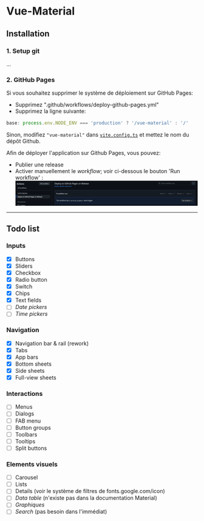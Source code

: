 # Vue-Material

## Installation

### 1. Setup git

...

### 2. GitHub Pages

Si vous souhaitez supprimer le système de déploiement sur GitHub Pages:

- Supprimez ".github/workflows/deploy-github-pages.yml"
- Supprimez la ligne suivante:

```ts
base: process.env.NODE_ENV === 'production' ? '/vue-material' : '/'
```

Sinon, modifiez `"vue-material"` dans [`vite.config.ts`](vite.config.ts) et mettez le nom du dépôt Github.

Afin de déployer l'application sur Github Pages, vous pouvez:

- Publier une release
- Activer manuellement le _workflow_; voir ci-dessous le bouton 'Run workflow' :
  ![deploy_pages_manual.png](doc-images/deploy_pages_manual.png)

---

## Todo list

### Inputs

- [x] Buttons
- [x] Sliders
- [x] Checkbox
- [x] Radio button
- [x] Switch
- [x] Chips
- [x] Text fields
- [ ] _Date pickers_
- [ ] _Time pickers_

### Navigation

- [x] Navigation bar & rail (rework)
- [x] Tabs
- [x] App bars
- [x] Bottom sheets
- [x] Side sheets
- [x] Full-view sheets

### Interactions

- [ ] Menus
- [ ] Dialogs
- [ ] FAB menu
- [ ] Button groups
- [ ] Toolbars
- [ ] Tooltips
- [ ] Split buttons

### Elements visuels

- [ ] Carousel
- [ ] Lists
- [ ] Details (voir le système de filtres de fonts.google.com/icon)
- [ ] _Data table_ (n'existe pas dans la documentation Material)
- [ ] _Graphiques_
- [ ] _Search_ (pas besoin dans l'immédiat)